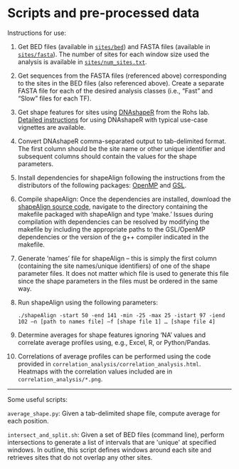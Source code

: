# Scripts and pre-processed data

Instructions for use:

1. Get BED files (available in [`sites/bed`](https://github.com/sivakasinathan/shape_align/tree/master/other/sites/bed)) and FASTA files (available in [`sites/fasta`](https://github.com/sivakasinathan/shape_align/tree/master/other/sites/fasta)). The number of sites for each window size used the analysis is available in [`sites/num_sites.txt`](https://github.com/sivakasinathan/shape_align/blob/master/other/sites/num_sites.txt).

1. Get sequences from the FASTA files (referenced above) corresponding to the sites in the BED files (also referenced above). Create a separate FASTA file for each of the desired analysis classes (i.e., “Fast” and “Slow” files for each TF).

1. Get shape features for sites using [DNAshapeR](https://www.ncbi.nlm.nih.gov/pubmed/26668005) from the Rohs lab. [Detailed instructions](http://rohslab.cmb.usc.edu/Documents/DNAshapeR_document.pdf) for using DNAshapeR with typical use-case vignettes are available.

1. Convert DNAshapeR comma-separated output to tab-delimited format. The first column should be the site name or other unique identifier and subsequent columns should contain the values for the shape parameters.

1. Install dependencies for shapeAlign following the instructions from the distributors of the following packages: [OpenMP](http://openmp.org/) and [GSL](http://www.gnu.org/software/gsl/).

1. Compile shapeAlign: Once the dependencies are installed, download the [shapeAlign source code](https://github.com/sivakasinathan/shape_align/tree/master/shapeAlign), navigate to the directory containing the makefile packaged with shapeAlign and type ‘make.’ Issues during compilation with dependencies can be resolved by modifying the makefile by including the appropriate paths to the GSL/OpenMP dependencies or the version of the g++ compiler indicated in the makefile.

1. Generate ‘names’ file for shapeAlign – this is simply the first column (containing the site names/unique identifiers) of one of the shape parameter files. It does not matter which file is used to generate this file since the shape parameters in the files must be ordered in the same way.

1.  Run shapeAlign using the following parameters:

    `./shapeAlign -start 50 -end 141 -min -25 -max 25 -istart 97 -iend 102 –n [path to names file] –f [shape file 1] … [shape file 4]`

1. Determine averages for shape features ignoring ‘NA’ values and correlate average profiles using, e.g., Excel, R, or Python/Pandas.

1. Correlations of average profiles can be performed using the code provided in `correlation_analysis/correlation_analysis.html`. Heatmaps with the correlation values included are in `correlation_analysis/*.png`.

---

Some useful scripts:

`average_shape.py`: Given a tab-delimited shape file, compute average for each position.

`intersect_and_split.sh`: Given a set of BED files (command line), perform intersections to generate a list of intervals that are 'unique' at specified windows. In outline, this script defines windows around each site and retrieves sites that do not overlap any other sites.

